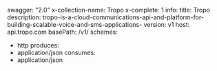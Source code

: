swagger: "2.0"
x-collection-name: Tropo
x-complete: 1
info:
  title: Tropo
  description: tropo-is-a-cloud-communications-api-and-platform-for-building-scalable-voice-and-sms-applications-
  version: v1
host: api.tropo.com
basePath: /v1/
schemes:
- http
produces:
- application/json
consumes:
- application/json